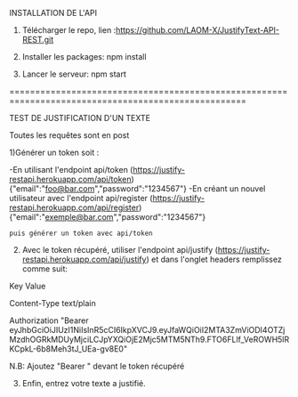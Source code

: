 INSTALLATION DE L'API

1) Télécharger le repo, lien :https://github.com/LAOM-X/JustifyText-API-REST.git

2) Installer les packages:
npm install

3) Lancer le serveur:
npm start

====================================================================================================

TEST DE JUSTIFICATION D'UN TEXTE

Toutes les requêtes sont en post

1)Générer un token soit :

   -En utilisant l'endpoint api/token (https://justify-restapi.herokuapp.com/api/token)
	 {"email":"foo@bar.com","password":"1234567"}
   -En créant un nouvel utilisateur avec l'endpoint api/register (https://justify-restapi.herokuapp.com/api/register)
	{"email":"exemple@bar.com","password":"1234567"}

	puis générer un token avec api/token

2) Avec le token récupéré, utiliser l'endpoint api/justify (https://justify-restapi.herokuapp.com/api/justify) et dans l'onglet headers remplissez comme suit:


Key		Value

Content-Type	text/plain

Authorization	"Bearer eyJhbGciOiJIUzI1NiIsInR5cCI6IkpXVCJ9.eyJfaWQiOiI2MTA3ZmViODI4OTZjMzdhOGRkMDUyMjciLCJpYXQiOjE2Mjc5MTM5NTh9.FTO6FLlf_VeROWH5lRKCpkL-6b8Meh3tJ_UEa-gv8E0"


N.B: Ajoutez "Bearer " devant le token récupéré

3) Enfin, entrez votre texte a justifié. 
